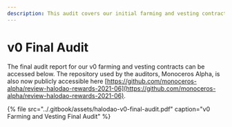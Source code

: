 ```yaml
---
description: This audit covers our initial farming and vesting contracts
---
```


# v0 Final Audit

The final audit report for our v0 farming and vesting contracts can be accessed below. The repository used by the auditors, Monoceros Alpha, is also now publicly accessible here [https://github.com/monoceros-alpha/review-halodao-rewards-2021-06](https://github.com/monoceros-alpha/review-halodao-rewards-2021-06). 

{% file src="../.gitbook/assets/halodao-v0-final-audit.pdf" caption="v0 Farming and Vesting Final Audit" %}



